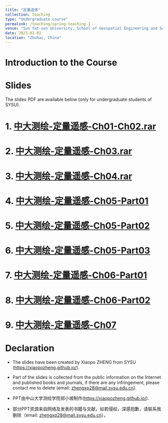 ```yaml
---
title: "定量遥感"
collection: teaching
type: "Undergraduate course"
permalink: /teaching/spring-teaching-1
venue: "Sun Yat-sen University, School of Geospatial Engineering and Science"
date: 2023-02-01
location: "Zhuhai, China"
---
```

# Introduction to the Course



# Slides
The slides PDF are available below (only for undergraduate students of SYSU).
# 1. [中大测绘-定量遥感-Ch01-Ch02.rar](../files/quanRS/中大测绘-定量遥感-Ch01-Ch02.rar)
# 2. [中大测绘-定量遥感-Ch03.rar](../files/quanRS/中大测绘-定量遥感-Ch03.rar)
# 3. [中大测绘-定量遥感-Ch04.rar](../files/quanRS/中大测绘-定量遥感-Ch04.rar)
# 4. [中大测绘-定量遥感-Ch05-Part01](../files/quanRS/中大测绘-定量遥感-Ch05-Part01.rar)
# 5. [中大测绘-定量遥感-Ch05-Part02](../files/quanRS/中大测绘-定量遥感-Ch05-Part02.rar)
# 6. [中大测绘-定量遥感-Ch05-Part03](../files/quanRS/中大测绘-定量遥感-Ch05-Part03.rar)
# 7. [中大测绘-定量遥感-Ch06-Part01](../files/quanRS/中大测绘-定量遥感-Ch06-Part01.rar)
# 8. [中大测绘-定量遥感-Ch06-Part02](../files/quanRS/中大测绘-定量遥感-Ch06-Part02.rar)
# 9. [中大测绘-定量遥感-Ch07](../files/quanRS/中大测绘-定量遥感-Ch07.rar)

# Declaration
- The slides have been created by Xiaopo ZHENG from SYSU (https://xiaopozheng.github.io/).
- Part of the slides is collected from the public information on the Internet and published books and journals, if there are any infringement, please contact me to delete (email: zhengxp28@mail.sysu.edu.cn).

- PPT由中山大学测绘学院郑小坡制作(https://xiaopozheng.github.io/).
- 部分PPT资源来自网络及发表的书籍与文献，如若侵权，深感抱歉，请联系我删除（email: zhengxp28@mail.sysu.edu.cn）。
